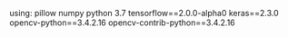using:
pillow
numpy
python 3.7
tensorflow==2.0.0-alpha0
keras==2.3.0
opencv-python==3.4.2.16
opencv-contrib-python==3.4.2.16